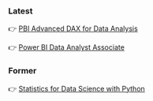 <h3>Latest</h3>

👉 [PBI Advanced DAX for Data Analysis](https://www.udemy.com/certificate/UC-98ad2248-cffd-40c9-a23e-5177d4064bbf/)

👉 [Power BI Data Analyst Associate](https://learn.microsoft.com/api/credentials/share/en-us/01082802/440AF68661AF8347?sharingId)

<h3>Former</h3>

👉 [Statistics for Data Science with Python](https://www.coursera.org/account/accomplishments/records/KET4LVZKRK2D)
